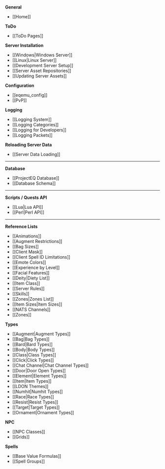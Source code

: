 **General**
* [[Home]]

**ToDo**
* [[ToDo Pages]]

**Server Installation**
* [[Windows|Windows Server]]
* [[Linux|Linux Server]]
* [[Development Server Setup]]
* [[Server Asset Repositories]]
* [[Updating Server Assets]]

**Configuration**
* [[eqemu_config]]
* [[PvP]]

**Logging**
* [[Logging System]]
* [[Logging Categories]]
* [[Logging for Developers]]
* [[Logging Packets]]

**Reloading Server Data**
* [[Server Data Loading]]

---

**Database**
* [[ProjectEQ Database]]
* [[Database Schema]]

---
**Scripts / Quests API**
* [[Lua|Lua API]]
* [[Perl|Perl API]]

---
**Reference Lists**
* [[Animations]]
* [[Augment Restrictions]]
* [[Bag Sizes]]
* [[Client Mask]]
* [[Client Spell ID Limitations]]
* [[Emote Colors]]
* [[Experience by Level]]
* [[Facial Features]]
* [[Deity|Diety List]]
* [[Item Class]]
* [[Server Rules]]
* [[Skills]]
* [[Zones|Zones List]]
* [[Item Sizes|Item Sizes]]
* [[NATS Channels]]
* [[Zones]]

**Types**
* [[Augment|Augment Types]]
* [[Bag|Bag Types]]
* [[Bard|Bard Types]]
* [[Body|Body Types]]
* [[Class|Class Types]]
* [[Click|Click Types]]
* [[Chat Channel|Chat Channel Types]]
* [[Door|Door Open Types]]
* [[Element|Element Types]]
* [[Item|Item Types]]
* [[LDON Themes]]
* [[Numhit|Numhit Types]]
* [[Race|Race Types]]
* [[Resist|Resist Types]]
* [[Target|Target Types]]
* [[Ornament|Ornament Types]]

**NPC**
* [[NPC Classes]]
* [[Grids]]

**Spells**
* [[Base Value Formulas]]
* [[Spell Groups]]